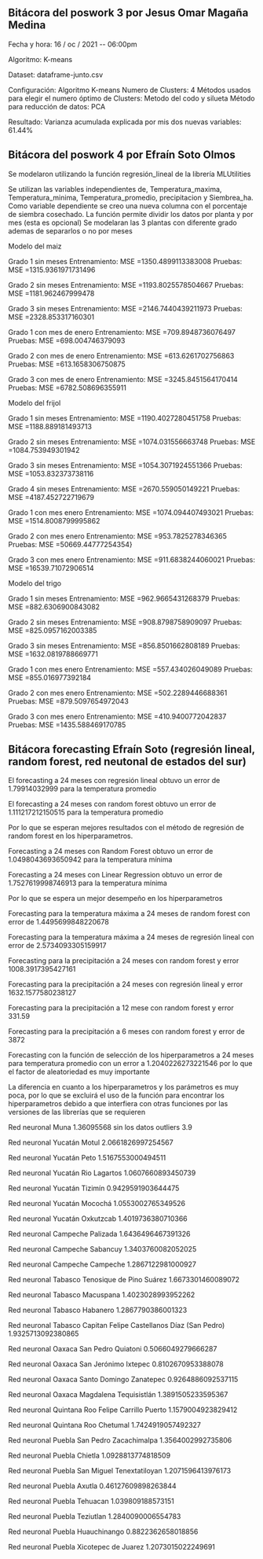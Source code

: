 
## Bitácora del poswork 3 por Jesus Omar Magaña Medina

Fecha y hora: 16 / oc / 2021 -- 06:00pm

Algoritmo: K-means

Dataset: dataframe-junto.csv

Configuración:
Algoritmo K-means
Numero de Clusters: 4
Métodos usados para elegir el numero óptimo de Clusters: Metodo del codo y silueta
Método para reducción de datos: PCA

Resultado:
Varianza acumulada explicada por mis dos nuevas variables: 61.44% 


## Bitácora del poswork 4 por Efraín Soto Olmos
Se modelaron utilizando la función regresión_lineal de la librería MLUtilities

Se utilizan las variables independientes de, Temperatura_maxima, Temperatura_minima, Temperatura_promedio, precipitacion y Siembrea_ha. Como variable dependiente se creo una nueva columna con el porcentaje de siembra cosechado.
La función permite dividir los datos por planta y por mes (esta es opcional)
Se modelaran las 3 plantas con diferente grado ademas de separarlos o no por meses

Modelo del maiz

Grado 1 sin meses
Entrenamiento: MSE =1350.4899113383008 Pruebas: MSE =1315.9361971731496

Grado 2 sin meses
Entrenamiento: MSE =1193.8025578504667 Pruebas: MSE =1181.962467999478

Grado 3 sin meses
Entrenamiento: MSE =2146.7440439211973 Pruebas: MSE =2328.853317160301

Grado 1 con mes de enero
Entrenamiento: MSE =709.8948736076497 Pruebas: MSE =698.004746379093

Grado 2 con mes de enero
Entrenamiento: MSE =613.6261702756863 Pruebas: MSE =613.1658306750875

Grado 3 con mes de enero
Entrenamiento: MSE =3245.8451564170414 Pruebas: MSE =6782.508696355911



Modelo del frijol

Grado 1 sin meses
Entrenamiento: MSE =1190.4027280451758 Pruebas: MSE =1188.889181493713

Grado 2 sin meses
Entrenamiento: MSE =1074.031556663748 Pruebas: MSE =1084.753949301942

Grado 3 sin meses
Entrenamiento: MSE =1054.3071924551366 Pruebas: MSE =1053.832373738116

Grado 4 sin meses
Entrenamiento: MSE =2670.559050149221 Pruebas: MSE =4187.452722719679

Grado 1 con mes enero
Entrenamiento: MSE =1074.094407493021 Pruebas: MSE =1514.8008799995862

Grado 2 con mes enero
Entrenamiento: MSE =953.7825278346365 Pruebas: MSE =50669.44777254354}

Grado 3 con mes enero
Entrenamiento: MSE =911.6838244060021 Pruebas: MSE =16539.71072906514



Modelo del trigo

Grado 1 sin meses
Entrenamiento: MSE =962.9665431268379 Pruebas: MSE =882.6306900843082


Grado 2 sin meses
Entrenamiento: MSE =908.8798758909097 Pruebas: MSE =825.0957162003385

Grado 3 sin meses
Entrenamiento: MSE =856.8501662808189 Pruebas: MSE =1632.0819788669771

Grado 1 con mes enero
Entrenamiento: MSE =557.434026049089 Pruebas: MSE =855.016977392184

Grado 2 con mes enero
Entrenamiento: MSE =502.2289446688361 Pruebas: MSE =879.5097654972043

Grado 3 con mes enero
Entrenamiento: MSE =410.9400772042837 Pruebas: MSE =1435.588469170785

## Bitácora forecasting Efraín Soto (regresión lineal, random forest, red neutonal de estados del sur)

El forecasting a 24 meses con  regresión lineal obtuvo un error de 1.79914032999 para la temperatura promedio

El forecasting a 24 meses con random forest obtuvo un error de 1.111217212150515 para la temperatura promedio

Por lo que se esperan mejores resultados con el método de regresión de random forest en los hiperparametros.



Forecasting a 24 meses con Random Forest obtuvo un error de 1.0498043693650942 para la temperatura mínima

Forecasting a 24 meses con Linear Regression obtuvo un error de 1.7527619998746913 para la temperatura mínima

Por lo que se espera un mejor desempeño en los hiperparametros



Forecasting para la temperatura máxima a 24 meses de random forest con error de 1.4495699848220678

Forecasting para la temperatura máxima a 24 meses de regresión lineal con error de 2.5734093305159917



Forecasting para la precipitación a 24 meses con random forest y error 1008.3917395427161

Forecasting para la precipitación a 24 meses con regresión lineal y error 1632.1577580238127

Forecasting para la precipitación a 12 mese con random forest y error 331.59

Forecasting para la precipitación a 6 meses con random forest y error de 3872





Forecasting con la función de selección de los hiperparametros a 24 meses para temperatura promedio con un error a 1.2040226273221546 por lo que el factor de
aleatoriedad es muy importante

La diferencia en cuanto a los hiperparametros y los parámetros es muy poca, por lo que se excluirá el uso de la función para encontrar los hiperparametros debido a que interfiera con
otras funciones por las versiones de las librerías que se requieren


Red neuronal Muna 1.36095568 sin los datos outliers 3.9

Red neuronal Yucatán Motul 2.0661826997254567

Red neuronal Yucatán Peto 1.5167553000494511

Red neuronal Yucatán Rio Lagartos 1.0607660893450739

Red neuronal Yucatán Tizimín 0.9429591903644475

Red neuronal Yucatán Mocochá 1.0553002765349526

Red neuronal Yucatán Oxkutzcab 1.4019736380710366


Red neuronal Campeche Palizada 1.6436496467391326

Red neuronal Campeche Sabancuy 1.3403760082052025

Red neuronal Campeche Campeche 1.2867122981000927


Red neuronal Tabasco Tenosique de Pino Suárez 1.6673301460089072

Red neuronal Tabasco Macuspana 1.4023028993952262

Red neuronal Tabasco Habanero 1.2867790386001323

Red neuronal Tabasco Capitan Felipe Castellanos Díaz (San Pedro) 1.9325713092380865


Red neuronal Oaxaca San Pedro Quiatoni 0.5066049279666287

Red neuronal Oaxaca San Jerónimo Ixtepec 0.8102670953388078

Red neuronal Oaxaca Santo Domingo Zanatepec 0.9264886092537115

Red neuronal Oaxaca Magdalena Tequisistlán 1.3891505233595367


Red neuronal Quintana Roo Felipe Carrillo Puerto 1.1579004923829412

Red neuronal Quintana Roo Chetumal 1.7424919057492327


Red neuronal Puebla San Pedro Zacachimalpa 1.3564002992735806

Red neuronal Puebla Chietla 1.0928813774818509

Red neuronal Puebla San Miguel Tenextatiloyan 1.2071596413976173

Red neuronal Puebla Axutla 0.46127609898263844

Red neuronal Puebla Tehuacan 1.039809188573151

Red neuronal Puebla Teziutlan 1.2840090006554783

Red neuronal Puebla Huauchinango 0.8822362658018856

Red neuronal Puebla Xicotepec de Juarez 1.2073015022249691
